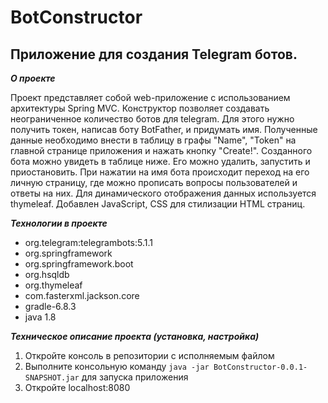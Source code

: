 # BotConstructor
## Приложение для создания Telegram ботов.

***О проекте***

Проект представляет собой web-приложение с использованием архитектуры Spring MVC. Конструктор позволяет создавать неограниченное количество ботов для telegram. Для этого нужно получить токен, написав боту BotFather, и придумать имя. Полученные данные необходимо внести в таблицу в графы "Name", "Token" на главной странице приложения и нажать кнопку "Create!". Созданного бота можно увидеть в таблице ниже. Его можно удалить, запустить и приостановить. При нажатии на имя бота происходит переход на его личную страницу, где можно прописать вопросы пользователей и ответы на них.
Для динамического отображения данных используется thymeleaf.
Добавлен JavaScript, CSS для стилизации HTML страниц.

***Технологии в проекте***
* org.telegram:telegrambots:5.1.1
* org.springframework
* org.springframework.boot
* org.hsqldb
* org.thymeleaf
* com.fasterxml.jackson.core
* gradle-6.8.3
* java 1.8

***Техническое описание проекта (установка, настройка)***

1. Откройте консоль в репозитории с исполняемым файлом
2. Выполните консольную команду ```java -jar BotConstructor-0.0.1-SNAPSHOT.jar``` для запуска приложения
3. Откройте localhost:8080

